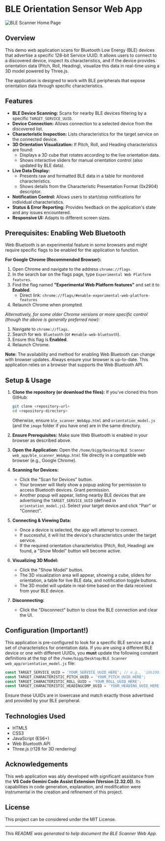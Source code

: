 # BLE Orientation Sensor Web App

![BLE Scanner Home Page](/image/home_page_screenshot.png)

## Overview

This demo web application scans for Bluetooth Low Energy (BLE) devices that advertise a specific 128-bit Service UUID. It allows users to connect to a discovered device, inspect its characteristics, and if the device provides orientation data (Pitch, Roll, Heading), visualize this data in real-time using a 3D model powered by Three.js.

The application is designed to work with BLE peripherals that expose orientation data through specific characteristics.

## Features

*   **BLE Device Scanning:** Scans for nearby BLE devices filtering by a specific `TARGET_SERVICE_UUID`.
*   **Device Connection:** Allows connection to a selected device from the discovered list.
*   **Characteristic Inspection:** Lists characteristics for the target service on the connected device.
*   **3D Orientation Visualization:** If Pitch, Roll, and Heading characteristics are found:
    *   Displays a 3D cube that rotates according to the live orientation data.
    *   Shows interactive sliders for manual orientation control (also updated by BLE data).
*   **Live Data Display:**
    *   Presents raw and formatted BLE data in a table for monitored characteristics.
    *   Shows details from the Characteristic Presentation Format (0x2904) descriptor.
*   **Notification Control:** Allows users to start/stop notifications for individual characteristics.
*   **Status & Error Reporting:** Provides feedback on the application's state and any issues encountered.
*   **Responsive UI:** Adapts to different screen sizes.

## Prerequisites: Enabling Web Bluetooth

Web Bluetooth is an experimental feature in some browsers and might require specific flags to be enabled for the application to function.

**For Google Chrome (Recommended Browser):**

1.  Open Chrome and navigate to the address `chrome://flags`.
2.  In the search bar on the flags page, type `Experimental Web Platform features`.
3.  Find the flag named **"Experimental Web Platform features"** and set it to **Enabled**.
    *   Direct link: `chrome://flags/#enable-experimental-web-platform-features`
4.  Relaunch Chrome when prompted.

*Alternatively, for some older Chrome versions or more specific control (though the above is generally preferred now):*
1.  Navigate to `chrome://flags`.
2.  Search for `Web Bluetooth` (or `#enable-web-bluetooth`).
3.  Ensure this flag is **Enabled**.
4.  Relaunch Chrome.

**Note:** The availability and method for enabling Web Bluetooth can change with browser updates. Always ensure your browser is up-to-date. This application relies on a browser that supports the Web Bluetooth API.

## Setup & Usage

1.  **Clone the repository (or download the files):**
    If you've cloned this from GitHub:
    ```bash
    git clone <repository-url>
    cd <repository-directory>
    ```
    Otherwise, ensure `ble_scanner_WebApp.html` and `orientation_model.js` (and the `image` folder if you have one) are in the same directory.

2.  **Ensure Prerequisites:** Make sure Web Bluetooth is enabled in your browser as described above.

3.  **Open the Application:**
    Open the `/home/bigg/Desktop/BLE Scanner web_app/ble_scanner_WebApp.html` file directly in a compatible web browser (e.g., Google Chrome).

4.  **Scanning for Devices:**
    *   Click the "Scan for Devices" button.
    *   Your browser will likely show a popup asking for permission to access Bluetooth devices. Grant permission.
    *   Another popup will appear, listing nearby BLE devices that are advertising the `TARGET_SERVICE_UUID` (defined in `orientation_model.js`). Select your target device and click "Pair" or "Connect".

5.  **Connecting & Viewing Data:**
    *   Once a device is selected, the app will attempt to connect.
    *   If successful, it will list the device's characteristics under the target service.
    *   If the required orientation characteristics (Pitch, Roll, Heading) are found, a "Show Model" button will become active.

6.  **Visualizing 3D Model:**
    *   Click the "Show Model" button.
    *   The 3D visualization area will appear, showing a cube, sliders for orientation, a table for live BLE data, and notification toggle buttons.
    *   The 3D model will update in real-time based on the data received from your BLE device.

7.  **Disconnecting:**
    *   Click the "Disconnect" button to close the BLE connection and clear the UI.

## Configuration (Important!)

This application is pre-configured to look for a specific BLE service and a set of characteristics for orientation data. If you are using a different BLE device or one with different UUIDs, you **must** update the following constant definitions at the top of the `/home/bigg/Desktop/BLE Scanner web_app/orientation_model.js` file:

```javascript
const TARGET_SERVICE_UUID = 'YOUR_SERVICE_UUID_HERE'; // e.g., '19b10010-e8f2-537e-4f6c-d104768a1214'
const TARGET_CHARACTERISTIC_PITCH_UUID = 'YOUR_PITCH_UUID_HERE';
const TARGET_CHARACTERISTIC_ROLL_UUID = 'YOUR_ROLL_UUID_HERE';
const TARGET_CHARACTERISTIC_HEADINGCOMP_UUID = 'YOUR_HEADING_UUID_HERE';
```

Ensure these UUIDs are in lowercase and match exactly those advertised and provided by your BLE peripheral.

## Technologies Used

*   HTML5
*   CSS3
*   JavaScript (ES6+)
*   Web Bluetooth API
*   Three.js (r128 for 3D rendering)

## Acknowledgements

This web application was ably developed with significant assistance from the **VS Code Gemini Code Assist Extension (Version [2.32.0])**. Its capabilities in code generation, explanation, and modification were instrumental in the creation and refinement of this project.

## License

This project can be considered under the MIT License.

---

*This README was generated to help document the BLE Scanner Web App.*
